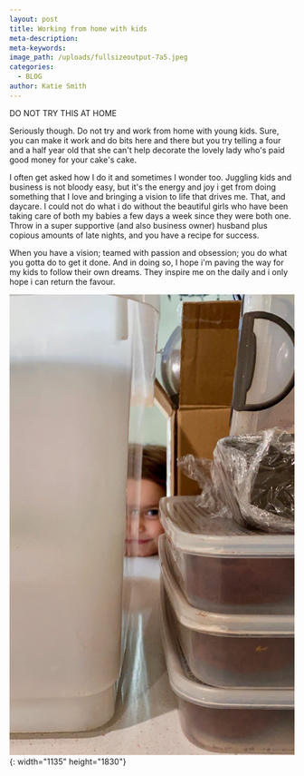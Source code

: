 ```yaml
---
layout: post
title: Working from home with kids
meta-description:
meta-keywords:
image_path: /uploads/fullsizeoutput-7a5.jpeg
categories:
  - BLOG
author: Katie Smith
---
```


DO NOT TRY THIS AT HOME

Seriously though. Do not try and work from home with young kids. Sure, you can make it work and do bits here and there but you try telling a four and a half year old that she can't help decorate the lovely lady who's paid good money for your cake's cake.

I often get asked how I do it and sometimes I wonder too. Juggling kids and business is not bloody easy, but it's the energy and joy i get from doing something that I love and bringing a vision to life that drives me. That, and daycare. I could not do what i do without the beautiful girls who have been taking care of both my babies a few days a week since they were both one. Throw in a super supportive (and also business owner) husband plus copious amounts of late nights, and you have a recipe for success.&nbsp;

When you have a vision; teamed with passion and obsession; you do what you gotta do to get it done. And in doing so, I hope i'm paving the way for my kids to follow their own dreams. They inspire me on the daily and i only hope i can return the favour.

![](/uploads/image-5.jpg){: width="1135" height="1830"}